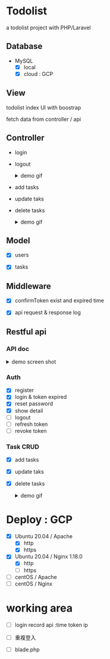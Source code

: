# Todolist 
a todolist project with PHP/Laravel


##  Database 
- MySQL
    - [x] local
    - [x] cloud : GCP

## View

todolist index UI with boostrap

fetch data from controller / api 

## Controller 

- login 
- logout 

    <details>
    <summary> demo gif </summary>
    <pre><code>

    ![image](https://github.com/kiddchantw/todolistLaravelTest/blob/master/public/loginAndloginout.gif?raw=true)

    </code></pre>   
    </details>


- add tasks 
- update taks
- delete tasks

    <details>
    <summary> demo gif </summary>
    <pre><code>

    ![image](https://github.com/kiddchantw/todolistLaravelTest/blob/master/public/CRUD.gif?raw=true)

    </code></pre>   
    </details>    






## Model 
- [x] users
- [x] tasks


## Middleware 
- [x]  confirmToken exist and expired time
- [x]  api request & response log 


## Restful api

### API doc
<details>
<summary> demo screen shot  </summary>
<pre><code>

![image](https://github.com/kiddchantw/todolistLaravelTest/blob/master/public/apidocImg.png?raw=true)

</code></pre>   
</details>    

### Auth 
- [x] register 
- [x] login & token expired
- [x] reset password
- [x] show detail
- [ ] logout 
- [ ] refresh token 
- [ ] revoke token

### Task CRUD
- [x] add tasks 
- [x] update taks
- [x] delete tasks


    <details>
    <summary> demo gif </summary>
    <pre><code>
    
    ## add : success & error ( id error/ content error)

    ![image](https://github.com/kiddchantw/todolistLaravelTest/blob/master/public/C.gif?raw=true)

    ## update : success & error ( id error )

    ![image](https://github.com/kiddchantw/todolistLaravelTest/blob/master/public/u.gif?raw=true)

    ## delete : success & error ( id error )

    ![image](https://github.com/kiddchantw/todolistLaravelTest/blob/master/public/d.gif?raw=true)

    </code></pre>   
    </details>  


# Deploy : GCP 
- [x] Ubuntu 20.04 / Apache 
    - [x] http
    - [x] https
- [x] Ubuntu 20.04 / Nginx  1.18.0
    - [x] http
    - [ ] https
- [ ] centOS / Apache 
- [ ] centOS / Nginx

# working area

- [ ]  login record api :time token ip
- [ ]  重複登入
- [ ]  blade.php












